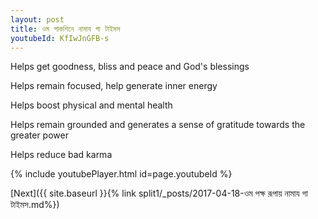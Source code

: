 ```yaml
---
layout: post
title: ওম পাকশিনে নামায গা টাইমস
youtubeId: KfIwJnGFB-s
---
```

 
 
Helps get goodness, bliss and peace and God's blessings
 
Helps remain focused, help generate inner energy 
 
Helps boost physical and mental health 
 
Helps remain grounded and generates a sense of gratitude towards the greater power 
 
Helps reduce bad karma
 
 
 
 


{% include youtubePlayer.html id=page.youtubeId %}
 
[Next]({{ site.baseurl }}{% link  split1/_posts/2017-04-18-ওম পক্ষ রূপায় নামায গা টাইমস.md%})
 
